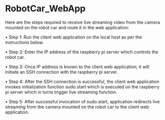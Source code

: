 # RobotCar_WebApp

Here are the steps required to receive live streaming video from the camera mounted on the robot car and route it in the web application:

•	Step 1: Run the client web application on the local host as per the instructions below. 

•	Step 2: Enter the IP address of the raspberry pi server which controls the robot car. 

•	Step 3: Once IP address is known to the client web application; it will initiate an SSH connection with the raspberry pi server. 

•	Step 4: After the SSH connection is successful, the client web application invokes initialization function sudo.start which is executed on the raspberry pi server which in turns trigger live streaming function. 

•	Step 5: After successful invocation of sudo.start, application redirects live streaming from the camera mounted on the robot car to the client web application.
